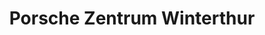 ---
title: "Porsche Zentrum Winterthur"
url: /winterthur/porsche-zentrum-winterthur/
shop: Autohaus
---